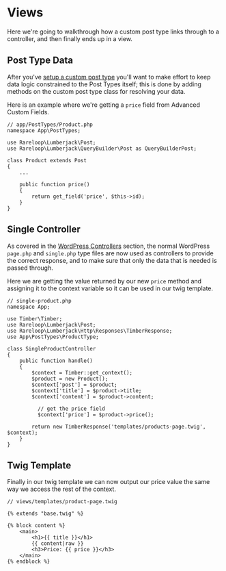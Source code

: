 # Views

Here we're going to walkthrough how a custom post type links through to a controller, and then finally ends up in a view.

## Post Type Data
After you've [setup a custom post type](post-types.md#register-custom-post-types) you'll want to make effort to keep data logic constrained to the Post Types itself; this is done by adding methods on the custom post type class for resolving your data.

Here is an example where we're getting a `price` field from Advanced Custom Fields.
```
// app/PostTypes/Product.php
namespace App\PostTypes;
​
use Rareloop\Lumberjack\Post;
use Rareloop\Lumberjack\QueryBuilder\Post as QueryBuilderPost;
​
class Product extends Post
{
	...

	public function price()
	{
		return get_field('price', $this->id);
	}
}
```

## Single Controller
As covered in the [WordPress Controllers](wordpress-controllers.md) section, the normal WordPress `page.php` and `single.php` type files are now used as controllers to provide the correct response, and to make sure that only the data that is needed is passed through.

Here we are getting the value returned by our new `price` method and assigning it to the context variable so it can be used in our twig template.
```
// single-product.php
namespace App;

use Timber\Timber;
use Rareloop\Lumberjack\Post;
use Rareloop\Lumberjack\Http\Responses\TimberResponse;
use App\PostTypes\ProductType;

class SingleProductController
{
    public function handle()
    {
        $context = Timber::get_context();
        $product = new Product();
        $context['post'] = $product;
        $context['title'] = $product->title;
        $context['content'] = $product->content;

		  // get the price field
		  $context['price'] = $product->price();
        
        return new TimberResponse('templates/products-page.twig', $context);
    }
}
```

## Twig Template
Finally in our twig template we can now output our price value the same way we access the rest of the context.
```
// views/templates/product-page.twig

{% extends "base.twig" %}

{% block content %}
    <main>
        <h1>{{ title }}</h1>
        {{ content|raw }}
        <h3>Price: {{ price }}</h3>
    </main>
{% endblock %}
```
